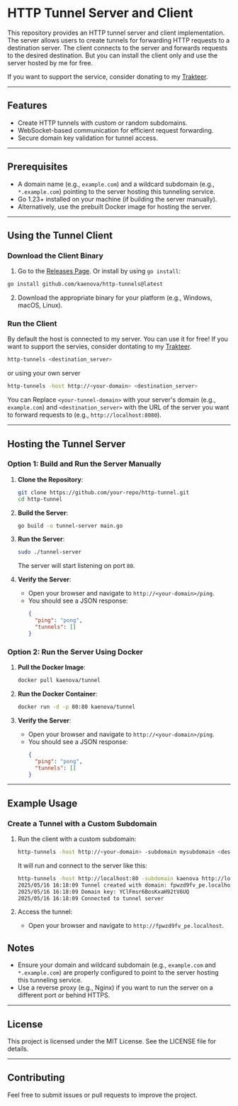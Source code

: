 # HTTP Tunnel Server and Client

This repository provides an HTTP tunnel server and client implementation. The server allows users to create tunnels for forwarding HTTP requests to a destination server. The client connects to the server and forwards requests to the desired destination. But you can install the client only and use the server hosted by me for free.

If you want to support the service, consider donating to my [Trakteer](https://trakteer.id/kaenova/tip).

---

## Features

- Create HTTP tunnels with custom or random subdomains.
- WebSocket-based communication for efficient request forwarding.
- Secure domain key validation for tunnel access.

---

## Prerequisites

- A domain name (e.g., `example.com`) and a wildcard subdomain (e.g., `*.example.com`) pointing to the server hosting this tunneling service.
- Go 1.23+ installed on your machine (if building the server manually).
- Alternatively, use the prebuilt Docker image for hosting the server.

---

## Using the Tunnel Client

### Download the Client Binary

1. Go to the [Releases Page](https://github.com/kaenova/http-tunnels/releases). Or install by using `go install`:
  ```bash
  go install github.com/kaenova/http-tunnels@latest
  ```
2. Download the appropriate binary for your platform (e.g., Windows, macOS, Linux).

### Run the Client

By default the host is connected to my server. You can use it for free! If you want to support the servies, consider dontating to my [Trakteer](https://trakteer.id/kaenova/tip).

```bash
http-tunnels <destination_server>
```

or using your own server

```bash
http-tunnels -host http://<your-domain> <destination_server>
```

You can Replace `<your-tunnel-domain>` with your server's domain (e.g., `example.com`) and `<destination_server>` with the URL of the server you want to forward requests to (e.g., `http://localhost:8080`).




---

## Hosting the Tunnel Server

### Option 1: Build and Run the Server Manually

1. **Clone the Repository**:
   ```bash
   git clone https://github.com/your-repo/http-tunnel.git
   cd http-tunnel
   ```

2. **Build the Server**:
   ```bash
   go build -o tunnel-server main.go
   ```

3. **Run the Server**:
   ```bash
   sudo ./tunnel-server
   ```
   The server will start listening on port `80`.

4. **Verify the Server**:
   - Open your browser and navigate to `http://<your-domain>/ping`.
   - You should see a JSON response:
     ```json
     {
       "ping": "pong",
       "tunnels": []
     }
     ```

### Option 2: Run the Server Using Docker

1. **Pull the Docker Image**:
   ```bash
   docker pull kaenova/tunnel
   ```

2. **Run the Docker Container**:
   ```bash
   docker run -d -p 80:80 kaenova/tunnel
   ```

3. **Verify the Server**:
   - Open your browser and navigate to `http://<your-domain>/ping`.
   - You should see a JSON response:
     ```json
     {
       "ping": "pong",
       "tunnels": []
     }
     ```

---

## Example Usage

### Create a Tunnel with a Custom Subdomain

1. Run the client with a custom subdomain:
   ```bash
   http-tunnels -host http://<your-domain> -subdomain mysubdomain <destination_server>
   ```

   It will run and connect to the server like this:
    ```bash
    http-tunnels -host http://localhost:80 -subdomain kaenova http://localhost:5500
    2025/05/16 16:18:09 Tunnel created with domain: fpwzd9fv_pe.localhost:80
    2025/05/16 16:18:09 Domain key: YClFmsr6BosKxaH92tV6UQ
    2025/05/16 16:18:09 Connected to tunnel server
    ```

2. Access the tunnel:
   - Open your browser and navigate to `http://fpwzd9fv_pe.localhost`.

## Notes

- Ensure your domain and wildcard subdomain (e.g., `example.com` and `*.example.com`) are properly configured to point to the server hosting this tunneling service.
- Use a reverse proxy (e.g., Nginx) if you want to run the server on a different port or behind HTTPS.

---

## License

This project is licensed under the MIT License. See the LICENSE file for details.

---

## Contributing

Feel free to submit issues or pull requests to improve the project.
